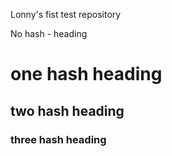 Lonny's fist test repository


No hash - heading
# one hash heading
## two hash heading
### three hash heading



